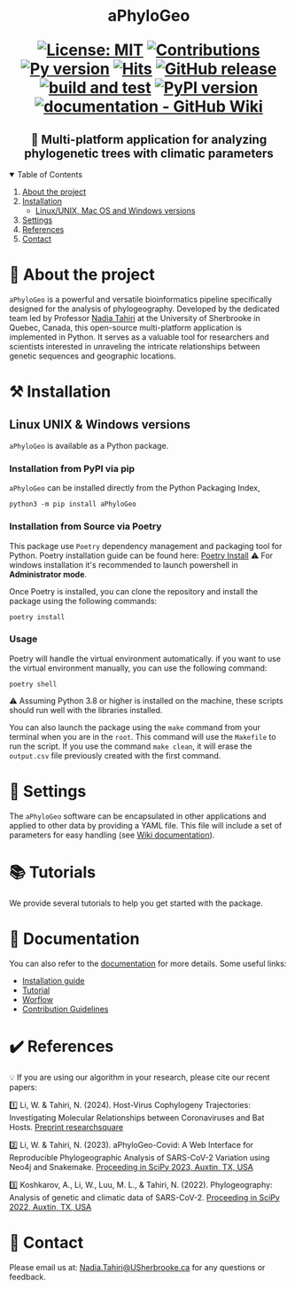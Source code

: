 ﻿﻿﻿﻿﻿﻿﻿﻿<h1  align="center"> aPhyloGeo <p align='center'>
        [![License: MIT](https://img.shields.io/badge/License-MIT-yellow.svg)](https://opensource.org/licenses/MIT)
        [![Contributions](https://img.shields.io/badge/contributions-welcome-blue.svg)](https://pysd.readthedocs.io/en/latest/development/development_index.html)
        [![Py version](https://img.shields.io/pypi/pyversions/pysd.svg)](https://pypi.python.org/pypi/pysd/)
        [![Hits](https://hits.seeyoufarm.com/api/count/incr/badge.svg?url=https%3A%2F%2Fgithub.com%2Ftahiri-lab%2FaPhylogeo&count_bg=%2379C83D&title_bg=%23555555&icon=&icon_color=%23E7E7E7&title=hits&edge_flat=false)](https://hits.seeyoufarm.com)
        [![GitHub release](https://img.shields.io/github/v/release/tahiri-lab/aPhylogeo.svg?maxAge=3600)](https://github.com/tahiri-lab/aPhylogeo/releases/)
        [![build and test](https://github.com/tahiri-lab/aPhyloGeo/actions/workflows/runUnitTests.yml/badge.svg)]([https://github.com/tahiri-lab/aPhyloGeo/actions/workflows/runUnitTests.yml](https://github.com/tahiri-lab/aPhyloGeo/actions/workflows/runUnitTests.yml))
        [![PyPI version](https://badge.fury.io/py/aphylogeo.svg)](https://badge.fury.io/py/aphylogeo)
        [![documentation - GitHub Wiki](https://img.shields.io/badge/Documentation%20-%20GitHub%20Wiki-green?style=flat)](https://github.com/tahiri-lab/aPhyloGeo/wiki)
        </p>


<h2  align="center"> 🌳 Multi-platform application for analyzing phylogenetic trees with climatic parameters</h2>

<details open>
  <summary>Table of Contents</summary>
  <ol>
    <li>
      <a href="#-about-the-project">About the project</a>
    </li>
    <li>
      <a href="#%EF%B8%8F-installation">Installation</a>
      <ul>
        <li><a href="#linux-unix-mac-os--windows-versions">Linux/UNIX, Mac OS and Windows versions</a></li>
      </ul>
    </li>
     <li>
      <a href="#-settings">Settings</a>
    </li>
    <li>
      <a href="#%EF%B8%8F-references">References</a>
    </li>
    <li>
      <a href="#-contact">Contact</a>
    </li>
  </ol>
</details>


# 📝 About the project

`aPhyloGeo` is a powerful and versatile bioinformatics pipeline specifically designed for the analysis of phylogeography. Developed by the dedicated team led by Professor [Nadia Tahiri](https://tahirinadia.github.io/) at the University of Sherbrooke in Quebec, Canada, this open-source multi-platform application is implemented in Python. It serves as a valuable tool for researchers and scientists interested in unraveling the intricate relationships between genetic sequences and geographic locations.

# ⚒️ Installation

## Linux UNIX & Windows versions
`aPhyloGeo` is available as a Python package.

### Installation from PyPI via pip

`aPhyloGeo` can be installed directly from the Python Packaging Index,

```python3
python3 -m pip install aPhyloGeo
```

### Installation from Source via Poetry
This package use ```Poetry``` dependency management and packaging tool for Python. Poetry installation guide can be found here: [Poetry Install](https://python-poetry.org/docs/#installation)
⚠️ For windows installation it's recommended to launch powershell in **Administrator mode**.

Once Poetry is installed, you can clone the repository and install the package using the following commands:

```
poetry install
```

### Usage
Poetry will handle the virtual environment automatically. if you want to use the virtual environment manually, you can use the following command:

```python3
poetry shell
```

⚠️ Assuming Python 3.8 or higher is installed on the machine, these scripts should run well with the libraries installed.

You can also launch the package using the `make` command from your terminal when you are in the `root`. This command will use the `Makefile` to run the script. If you use the command `make clean`, it will erase the `output.csv` file previously created with the first command.

# 🚀 Settings
The `aPhyloGeo` software can be encapsulated in other applications and applied to other data by providing a YAML file. This file will include a set of parameters for easy handling (see [Wiki documentation](https://github.com/tahiri-lab/aPhyloGeo/wiki)).

# 📚 Tutorials

We provide several tutorials to help you get started with the package.

# 📖 Documentation

You can also refer to the [documentation](https://github.com/tahiri-lab/aPhyloGeo/wiki) for more details.
Some useful links:

* [Installation guide](https://github.com/tahiri-lab/aPhyloGeo/wiki/Installation-guide)
* [Tutorial](https://github.com/tahiri-lab/aPhyloGeo/wiki/Tutorial)
* [Worflow](https://github.com/tahiri-lab/aPhyloGeo/wiki/Worflow)
* [Contribution Guidelines](https://github.com/tahiri-lab/aPhyloGeo/wiki/Contribution-Guidelines)

# ✔️ References

💡 If you are using our algorithm in your research, please cite our recent papers:

1️⃣  Li, W. & Tahiri, N. (2024). Host-Virus Cophylogeny Trajectories: Investigating Molecular Relationships between Coronaviruses and Bat Hosts. [Preprint researchsquare](https://doi.org/10.21203/rs.3.rs-3362308/v1)

2️⃣ Li, W. & Tahiri, N. (2023). aPhyloGeo-Covid: A Web Interface for Reproducible Phylogeographic Analysis of SARS-CoV-2 Variation using Neo4j and Snakemake.
[Proceeding in SciPy 2023, Auxtin, TX, USA](https://conference.scipy.org/proceedings/scipy2023/pdfs/nadia_tahiri.pdf)

3️⃣ Koshkarov, A., Li, W., Luu, M. L., & Tahiri, N. (2022). Phylogeography: Analysis of genetic and climatic data of SARS-CoV-2.
[Proceeding in SciPy 2022, Auxtin, TX, USA](https://conference.scipy.org/proceedings/scipy2022/pdfs/nadia_tahiri.pdf)


# 📧 Contact
Please email us at: <Nadia.Tahiri@USherbrooke.ca> for any questions or feedback.
